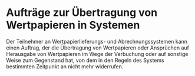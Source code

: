 # Aufträge zur Übertragung von Wertpapieren in Systemen

Der Teilnehmer an Wertpapierlieferungs- und Abrechnungssystemen kann einen Auftrag, der die Übertragung von Wertpapieren oder Ansprüchen auf Herausgabe von Wertpapieren im Wege der Verbuchung oder auf sonstige Weise zum Gegenstand hat, von dem in den Regeln des Systems bestimmten Zeitpunkt an nicht mehr widerrufen. 

